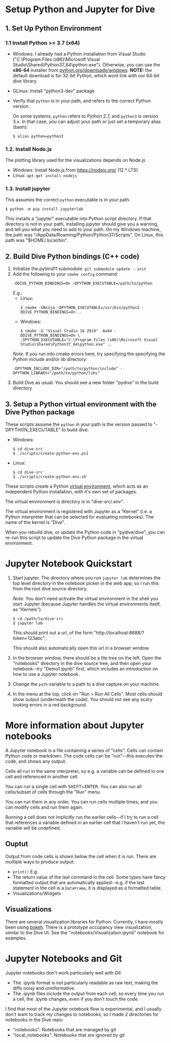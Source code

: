 # Setup Python and Jupyter for Dive

## 1. Set Up Python Environment
### 1.1 Install Python >= 3.7 (x64)
- Windows: I already had a Python installation from Visual Studio ("C:\Program Files
  (x86)\Microsoft Visual Studio\Shared\Python37_64\python.exe"). Otherwise, you can use the
  **x86-64** installer from
  [python.org/downloads/windows](https://www.python.org/downloads/windows). **NOTE:** the default
  download is for 32-bit Python, which wont link with our 64-bit dive library.
- GLinux: Install "python3-dev" package
- Verify that `python` is in your path, and refers to the correct Python version.
  
  On some systems, `python` refers to Python 2.7, and `python3` is version 3.x. In that case, you
  can adjust your path or just set a temporary alias (bash):
    ```
    $ alias python=python3
    ```

### 1.2. Install Node.js

The plotting library used for the visualizations depends on Node.js

- Windows: Install Node.js from https://nodejs.org/ (12.* LTS)
- Linux: `apt-get install nodejs`

### 1.3. Install jupyter 
This assumes the correct `python` executable is in your path.
```
$ python -m pip install jupyterlab
```
This installs a "jupyter" executable into Python script directory. If that directory is not in your
path, installing jupyter should give you a warning, and tell you what you need to add to your path.
On my Windows machine, the path was "<home directory>/AppData/Roaming/Python/Python37/Scripts". On
Linux, this path was "$HOME/.local/bin".

## 2. Build Dive Python bindings (C++ code)
1. Initialize the pybind11 submodule: `git submodule update --init`
2. Add the following to your `cmake config` command:
    ```
    -DDIVE_PYTHON_BINDINGS=On -DPYTHON_EXECUTABLE=/path/to/python
    ```
    E.g.:
    - Linux:
        ```
        $ cmake -GNinja -DPYTHON_EXECUTABLE=/usr/bin/python3 -DDIVE_PYTHON_BINDINGS=On ..
        ```
    - Windows:
        ```
        $ cmake -G "Visual Studio 16 2019" -Ax64 -DDIVE_PYTHON_BINDINGS=On \
        -DPYTHON_EXECUTABLE="C:\Program Files (x86)\Microsoft Visual Studio\Shared\Python37_64\python.exe" ..
        ```
    *Note:* If you run into cmake errors here, try specifying the specifying the Python include
    and/or lib directory:
    ```
    -DPYTHON_INCLUDE_DIR="/path/to/python/include" -DPYTHON_LIBRARY="/path/to/python/libs"
    ```
3. Build Dive as usual. You should see a new folder "pydive" in the build directory

## 3. Setup a Python virtual environment with the Dive Python package

These scripts assume the `python` in your path is the version passed to "-DPYTHON_EXECUTABLE" to
build dive.

- Windows:
    ```
    $ cd dive-src
    $ ./scripts/create-python-env.ps1
    ```
- Linux:
    ```
    $ cd dive-src
    $ ./scripts/create-python-env.sh
    ```

These scripts create a Python [virtual environment](https://docs.python.org/3/tutorial/venv.html),
which acts as an independent Python installation, with it's own set of packages.

The virtual environment is directory is in "dive-src/.env".

The virtual environment is registered with Jupyter as a "Kernel" (i.e. a Python interpreter that
can be selected for evaluating notebooks). The name of the kernel is "Dive".

When you rebuild dive, or update the Python code in "pydive/dive", you can re-run this script to
update the Dive Python package in the virtual environment.

# Jupyter Notebook Quickstart
1. Start jupyter. The directory where you run `jupyter lab` determines the top level directory in
   the notebook picker in the web app, so I run this from the root dive source directory.
   
   *Note:* You don't need activate the virtual environment in the shell you start Jupyter (because
   Jupyter handles the virtual environments itself, as "Kernels").
    ```
    $ cd /path/to/dive-src
    $ jupyter lab
    ```
    This should print out a url, of the form "http://localhost:8888/?token=123abc".

    This should also automatically open this url in a browser window.

2. In the browser window, there should be a file tree on the left. Open the "notebooks" directory
   in the dive source tree, and then open your notebook--try "Demo1.ipynb" first, which includes an
   introduction on how to use a Jupyter notebook.

3. Change the `path` variable to a path to a dive capture on your machine.

4. In the menu at the top, click on "Run > Run All Cells". Most cells should show output (underneath the code). You should not see any scary looking errors in a red background.

# More information about Jupyter notebooks

A Jupyter notebook is a file containing a series of "cells". Cells can contain Python code or markdown. The code cells can be "run"--this executes the code, and shows any output.

Cells all run in the same interpreter, so e.g. a variable can be defined in one cell and referenced
in another cell.

You can run a single cell with <kbd>SHIFT</kbd>+<kbd>ENTER</kbd>. You can also run all cells/subset of cells through the "Run" menu.

You can run them in any order. You can run cells multiple times, and you can modify cells and run them again.

Running a cell does *not* implicitly run the earlier cells--if I try to run a cell that references
a variable defined in an earlier cell that I haven't run yet, the variable will be undefined.

## Ouptut

Output from code cells is shown below the cell when it is run. There are multiple ways to produce output:

- `print()` E.g.
- The return value of the last command in the cell. Some types have fancy formatted output that are automatically applied--e.g. if the last statement in the cell is a `DataFrame`, it is displayed as a formatted table.
- Visualizations/Widgets

## Visualizations

There are several visualization libraries for Python. Currently, I have mostly been using [bokeh](https://docs.bokeh.org/en/latest/index.html). There is a prototype occupancy view visualization, similar to the Dive UI. See the "notebooks/Visualization.ipynb" notebook for examples.

# Jupyter Notebooks and Git

Jupyter notebooks don't work particularly well with Git:
- The .ipynb format is not particularly readable as raw text, making the diffs noisy and
  uninformative.
- The .ipynb files include the output from each cell, so every time you run a cell, the .ipynb
  changes, even if you don't touch the code.

I find that most of the Jupyter notebook flow is experimental, and I usually don't want to track my
changes to notebooks, so I made 2 directories for notebooks in the Dive repo:
- "notebooks": Notebooks that are managed by git
- "local_notebooks": Notebooks that are ignored by git

